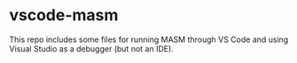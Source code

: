 # vscode-masm

This repo includes some files for running MASM through VS Code and using Visual Studio as a debugger (but not an IDE).